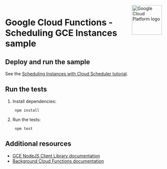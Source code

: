 <img src="https://avatars2.githubusercontent.com/u/2810941?v=3&s=96" alt="Google Cloud Platform logo" title="Google Cloud Platform" align="right" height="96" width="96"/>

# Google Cloud Functions - Scheduling GCE Instances sample

## Deploy and run the sample

See the [Scheduling Instances with Cloud Scheduler tutorial][tutorial].

[tutorial]: https://cloud.google.com/scheduler/docs/scheduling-instances-with-cloud-scheduler

## Run the tests

1. Install dependencies:

        npm install

1. Run the tests:

        npm test

## Additional resources

* [GCE NodeJS Client Library documentation][compute_nodejs_docs]
* [Background Cloud Functions documentation][background_functions_docs]

[compute_nodejs_docs]: https://cloud.google.com/compute/docs/tutorials/nodejs-guide
[background_functions_docs]: https://cloud.google.com/functions/docs/writing/background
